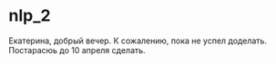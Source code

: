 # nlp_2


Екатерина, добрый вечер.
К сожалению, пока не успел доделать. Постарасюь до 10 апреля сделать.
